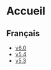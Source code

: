 # Accueil

## Français

* [v6.0](https://mysb.gitbook.io/doc/)
* [v5.4](https://mysb.gitbook.io/doc/v/v5.4_fr/)
* [v5.3](https://mysb.gitbook.io/doc/v/v5.3_fr/)

